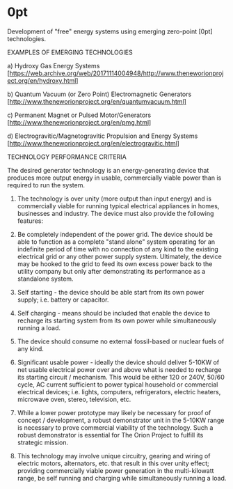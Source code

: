 # 0pt
Development of "free" energy systems using emerging zero-point [0pt] technologies.

EXAMPLES OF EMERGING TECHNOLOGIES

a) Hydroxy Gas Energy Systems [https://web.archive.org/web/20171114004948/http://www.theneworionproject.org/en/hydroxy.html]

b) Quantum Vacuum (or Zero Point) Electromagnetic Generators [http://www.theneworionproject.org/en/quantumvacuum.html]

c) Permanent Magnet or Pulsed Motor/Generators [http://www.theneworionproject.org/en/pmg.html]

d) Electrogravitic/Magnetogravitic Propulsion and Energy Systems [http://www.theneworionproject.org/en/electrogravitic.html]

TECHNOLOGY PERFORMANCE CRITERIA

The desired generator technology is an energy-generating device that produces more output energy in usable, commercially viable power than is required to run the system.

1.  The technology is over unity (more output than input energy) and is commercially viable for running typical electrical appliances in homes, businesses and industry. The device must also provide the following features:

2. Be completely independent of the power grid. The device should be able to function as a complete "stand alone" system operating for an indefinite period of time with no connection of any kind to the existing electrical grid or any other power supply system. Ultimately, the device may be hooked to the grid to feed its own excess power back to the utility company but only after demonstrating its performance as a standalone system.

3. Self starting - the device should be able start from its own power supply; i.e. battery or capacitor.

4. Self charging - means should be included that enable the device to recharge its starting system from its own power while simultaneously running a load.

5. The device should consume no external fossil-based or nuclear fuels of any kind.

6. Significant usable power - ideally the device should deliver 5-10KW of net usable electrical power over and above what is needed to recharge its starting circuit / mechanism. This would be either 120 or 240V, 50/60 cycle, AC current sufficient to power typical household or commercial electrical devices; i.e. lights, computers, refrigerators, electric heaters, microwave oven, stereo, television, etc.

7. While a lower power prototype may likely be necessary for proof of concept / development, a robust demonstrator unit in the 5-10KW range is necessary to prove commercial viability of the technology. Such a robust demonstrator is essential for The Orion Project to fulfill its strategic mission.

8. This technology may involve unique circuitry, gearing and wiring of electric motors, alternators, etc. that result in this over unity effect; providing commercially viable power generation in the multi-kilowatt range, be self running and charging while simultaneously running a load.
